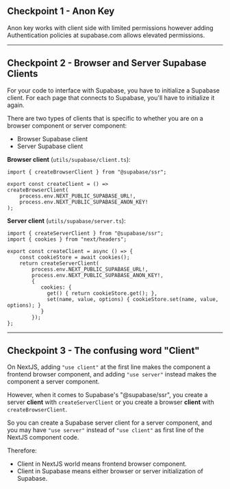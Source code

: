 
## Checkpoint 1 - Anon Key

Anon key works with client side with limited permissions however adding Authentication policies at supabase.com allows elevated permissions.

---

## Checkpoint 2 - Browser and Server Supabase Clients

For your code to interface with Supabase, you have to initialize a Supabase client. For each page that connects to Supabase, you'll have to initialize it again.

There are two types of clients that is specific to whether you are on a browser component or server component:
- Browser Supabase client
- Server Supabase client

**Browser client** (`utils/supabase/client.ts`):

```
import { createBrowserClient } from "@supabase/ssr";

export const createClient = () =>
createBrowserClient(
	process.env.NEXT_PUBLIC_SUPABASE_URL!,
	process.env.NEXT_PUBLIC_SUPABASE_ANON_KEY!
);
```

**Server client** (`utils/supabase/server.ts`):
```
import { createServerClient } from "@supabase/ssr";
import { cookies } from "next/headers";

export const createClient = async () => {
	const cookieStore = await cookies();
	return createServerClient(
		process.env.NEXT_PUBLIC_SUPABASE_URL!,
		process.env.NEXT_PUBLIC_SUPABASE_ANON_KEY!,
		{
		   cookies: {
			 get() { return cookieStore.get(); },
			 set(name, value, options) { cookieStore.set(name, value, options); }
		   }
		});
};
```

---

## Checkpoint 3 - The confusing word "Client"

On NextJS, adding `"use client"` at the first line makes the component a frontend browser component, and adding `"use server"` instead makes the component a server component.

However, when it comes to Supabase's "@supabase/ssr", you create a server **client** with `createServerClient` or you create a browser **client** with `createBrowserClient`.

So you can create a Supabase server client for a server component, and you may have `"use server"` instead of `"use client"` as first line of the NextJS component code.

Therefore:
- Client in NextJS world means frontend browser component.
- Client in Supabase means either browser or server initialization of Supabase.